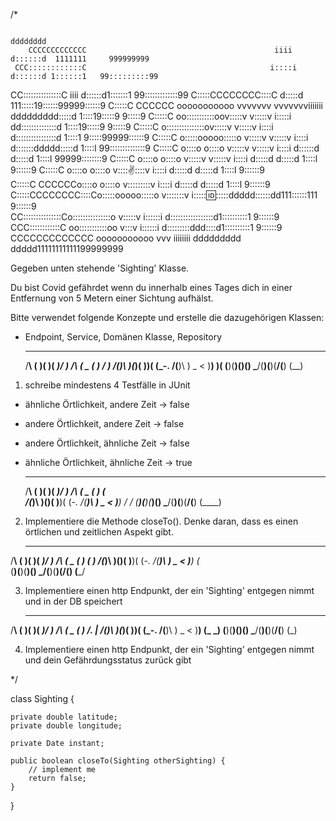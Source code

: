 /*
                                                                                                                    
                                                                                 dddddddd                           
        CCCCCCCCCCCCC                                          iiii              d::::::d  1111111     999999999    
     CCC::::::::::::C                                         i::::i             d::::::d 1::::::1   99:::::::::99  
   CC:::::::::::::::C                                          iiii              d::::::d1:::::::1 99:::::::::::::99
  C:::::CCCCCCCC::::C                                                            d:::::d 111:::::19::::::99999::::::9
C:::::C       CCCCCC   ooooooooooo vvvvvvv           vvvvvvviiiiiii     ddddddddd:::::d    1::::19:::::9     9:::::9
C:::::C               oo:::::::::::oov:::::v         v:::::v i:::::i   dd::::::::::::::d    1::::19:::::9     9:::::9
C:::::C              o:::::::::::::::ov:::::v       v:::::v   i::::i  d::::::::::::::::d    1::::1 9:::::99999::::::9
C:::::C              o:::::ooooo:::::o v:::::v     v:::::v    i::::i d:::::::ddddd:::::d    1::::l  99::::::::::::::9
C:::::C              o::::o     o::::o  v:::::v   v:::::v     i::::i d::::::d    d:::::d    1::::l    99999::::::::9
C:::::C              o::::o     o::::o   v:::::v v:::::v      i::::i d:::::d     d:::::d    1::::l         9::::::9 
C:::::C              o::::o     o::::o    v:::::v:::::v       i::::i d:::::d     d:::::d    1::::l        9::::::9  
 C:::::C       CCCCCCo::::o     o::::o     v:::::::::v        i::::i d:::::d     d:::::d    1::::l       9::::::9   
  C:::::CCCCCCCC::::Co:::::ooooo:::::o      v:::::::v        i::::::id::::::ddddd::::::dd111::::::111   9::::::9    
   CC:::::::::::::::Co:::::::::::::::o       v:::::v         i::::::i d:::::::::::::::::d1::::::::::1  9::::::9     
     CCC::::::::::::C oo:::::::::::oo         v:::v          i::::::i  d:::::::::ddd::::d1::::::::::1 9::::::9      
        CCCCCCCCCCCCC   ooooooooooo            vvv           iiiiiiii   ddddddddd   ddddd11111111111199999999       
                                                                                                                     
                                                                                                                     
                                                                                                                     
                                                                                                                                                                                                                                                                                                                                                         
Gegeben unten stehende  'Sighting' Klasse.
 
Du bist Covid gefährdet wenn du innerhalb eines Tages dich
in einer Entfernung von 5 Metern einer Sichtung aufhälst.
 
Bitte verwendet folgende Konzepte und erstelle die
dazugehörigen Klassen:
- Endpoint, Service, Domänen Klasse, Repository
 

   __    __  __  ____  ___    __    ____  ____    __
  /__\  (  )(  )( ___)/ __)  /__\  (  _ \( ___)  /  )
/(__)\  )(__)(  )__)( (_-. /(__)\  ) _ < )__)    )(
(__)(__)(______)(__)  \___/(__)(__)(____/(____)  (__)
 
1. schreibe mindestens 4 Testfälle in JUnit 
 - ähnliche Örtlichkeit, andere Zeit -> false
- andere Örtlichkeit, andere Zeit -> false
- andere Örtlichkeit, ähnliche Zeit -> false
- ähnliche Örtlichkeit, ähnliche Zeit -> true
 

   __    __  __  ____  ___    __    ____  ____    ___ 
  /__\  (  )(  )( ___)/ __)  /__\  (  _ \( ___)  (__ \
 /(__)\  )(__)(  )__)( (_-. /(__)\  ) _ < )__)    / _/
(__)(__)(______)(__)  \___/(__)(__)(____/(____)  (____)
 
2. Implementiere die Methode closeTo(). Denke daran, dass
   es einen örtlichen und zeitlichen Aspekt gibt.
 

   __    __  __  ____  ___    __    ____  ____    ___
  /__\  (  )(  )( ___)/ __)  /__\  (  _ \( ___)  (__ )
/(__)\  )(__)(  )__)( (_-. /(__)\  ) _ < )__)    (_ \
(__)(__)(______)(__)  \___/(__)(__)(____/(____)  (___/
 
3. Implementiere einen http Endpunkt, der ein 'Sighting'
   entgegen nimmt und in der DB speichert
 
   __    __  __  ____  ___    __    ____  ____     __ 
  /__\  (  )(  )( ___)/ __)  /__\  (  _ \( ___)   /. |
 /(__)\  )(__)(  )__)( (_-. /(__)\  ) _ < )__)   (_  _)
(__)(__)(______)(__)  \___/(__)(__)(____/(____)    (_)
 
4. Implementiere einen http Endpunkt, der ein 'Sighting'
   entgegen nimmt und dein Gefährdungsstatus zurück gibt
 

*/
 
class Sighting {
 
    private double latitude;
    private double longitude;
 
    private Date instant;
 
    public boolean closeTo(Sighting otherSighting) {
        // implement me
        return false;
    }
}
 
